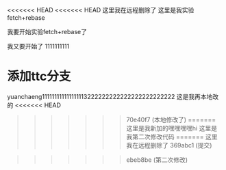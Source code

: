 <<<<<<< HEAD
<<<<<<< HEAD
这里我在远程删除了
这里是我实验fetch+rebase

我要开始实验fetch+rebase了



我又要开始了
1111111111


添加ttc分支
=======
yuanchaeng111111111111111113222222222222222222222222
这是我再本地改的
<<<<<<< HEAD
>>>>>>> 70e40f7 (本地修改了)
=======
这里是我新加的嘿嘿嘿嘿hi
这里是我第二次修改代码
=======
这里我在远程删除了
>>>>>>> 369abc1 (提交)

>>>>>>> ebeb8be (第二次修改)

